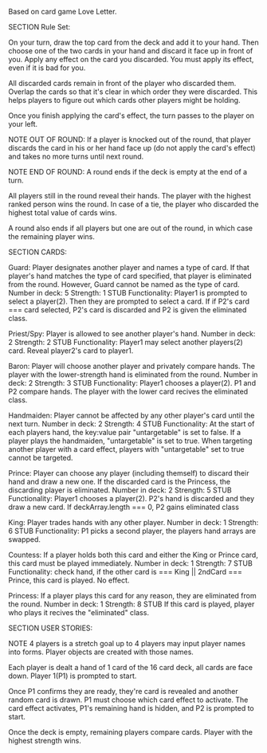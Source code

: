 Based on card game Love Letter.  

SECTION Rule Set:

On your turn, draw the top card from the deck and add it to your hand. Then choose one of the two cards in your hand and discard it face up in front of you. Apply any effect on the card you discarded. You must apply its effect, even if it is bad for you.

All discarded cards remain in front of the player who discarded them. Overlap the cards so that it's clear in which order they were discarded. This helps players to figure out which cards other players might be holding.

Once you finish applying the card's effect, the turn passes to the player on your left.

NOTE OUT OF ROUND:
If a player is knocked out of the round, that player discards the card in his or her hand face up (do not apply the card's effect) and takes no more turns until next round.

NOTE END OF ROUND:
A round ends if the deck is empty at the end of a turn.

All players still in the round reveal their hands. The player with the highest ranked person wins the round. In case of a tie, the player who discarded the highest total value of cards wins.

A round also ends if all players but one are out of the round, in which case the remaining player wins.

SECTION CARDS:

Guard: Player designates another player and names a type of card. If that player's hand matches the type of card specified, that player is eliminated from the round. However, Guard cannot be named as the type of card.
Number in deck: 5
Strength: 1
STUB Functionality: Player1 is prompted to select a player(2).  Then they are prompted to select a card.  If if P2's card === card selected, P2's card is discarded and P2 is given the eliminated class.  

Priest/Spy: Player is allowed to see another player's hand.
Number in deck: 2
Strength: 2
STUB Functionality: Player1 may select another players(2) card.  Reveal player2's card to player1.

Baron: Player will choose another player and privately compare hands. The player with the lower-strength hand is eliminated from the round.
Number in deck: 2
Strength: 3
STUB Functionality: Player1 chooses a player(2). P1 and P2 compare hands.  The player with the lower card recives the eliminated class.

Handmaiden: Player cannot be affected by any other player's card until the next turn.
Number in deck: 2
Strength: 4
STUB Functionality: At the start of each players hand, the key:value pair "untargetable" is set to false.  If a player plays the handmaiden, "untargetable" is set to true.  When targeting another player with a card effect, players with "untargetable" set to true cannot be targeted.  

Prince: Player can choose any player (including themself) to discard their hand and draw a new one. If the discarded card is the Princess, the discarding player is eliminated.
Number in deck: 2
Strength: 5
STUB Functionality: Player1 chooses a player(2).  P2's hand is discarded and they draw a new card.  If deckArray.length === 0, P2 gains eliminated class

King: Player trades hands with any other player.
Number in deck: 1
Strength: 6
STUB  Functionality: P1 picks a second player, the players hand arrays are swapped.  

Countess: If a player holds both this card and either the King or Prince card, this card must be played immediately.
Number in deck: 1
Strength: 7
STUB Functionality: check hand, if the other card is === King || 2ndCard === Prince, this card is played.  No effect. 

Princess: 	If a player plays this card for any reason, they are eliminated from the round.
Number in deck: 1
Strength: 8
STUB If this card is played, player who plays it recives the "eliminated" class.

SECTION USER STORIES:

NOTE 4 players is a stretch goal
up to 4 players may input player names into forms.  Player objects are created with those names.  

Each player is dealt a hand of 1 card of the 16 card deck, all cards are face down.  Player 1(P1) is prompted to start.  

Once P1 confirms they are ready, they're card is revealed and another random card is drawn.  P1 must choose which card effect to activate.  The card effect activates, P1's remaining hand is hidden, and P2 is prompted to start.


Once the deck is empty, remaining players compare cards.  Player with the highest strength wins.